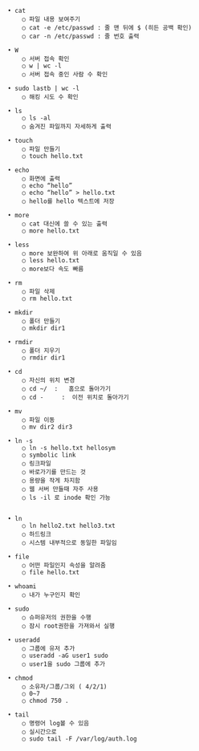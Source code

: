 	• cat
		○ 파일 내용 보여주기
		○ cat -e /etc/passwd : 줄 맨 뒤에 $ (히든 공백 확인)
		○ car -n /etc/passwd : 줄 번호 출력
		
	• W
		○ 서버 접속 확인
		○ w | wc -l
		○ 서버 접속 중인 사람 수 확인
		
	• sudo lastb | wc -l
		○ 해킹 시도 수 확인
		
	• ls
		○ ls -al
		○ 숨겨진 파일까지 자세하게 출력
		
	• touch
		○ 파일 만들기
		○ touch hello.txt
		
	• echo
		○ 화면에 출력
		○ echo “hello”
		○ echo “hello” > hello.txt
		○ hello를 hello 텍스트에 저장
		
	• more
		○ cat 대신에 쓸 수 있는 출력
		○ more hello.txt
		
	• less
		○ more 보완하여 위 아래로 움직일 수 있음
		○ less hello.txt
		○ more보다 속도 빠름
		
	• rm
		○ 파일 삭제
		○ rm hello.txt
		
	• mkdir
		○ 폴더 만들기
		○ mkdir dir1
		
	• rmdir
		○ 폴더 지우기
		○ rmdir dir1
		
	• cd
		○ 자신의 위치 변경
		○ cd ~/  :   홈으로 돌아가기
		○ cd -     :  이전 위치로 돌아가기
		
	• mv
		○ 파일 이동
		○ mv dir2 dir3
		
	• ln -s
		○ ln -s hello.txt hellosym
		○ symbolic link
		○ 링크파일
		○ 바로가기를 만드는 것
		○ 용량을 작게 차지함
		○ 웹 서버 만들때 자주 사용
		○ ls -il 로 inode 확인 가능
	
		
	• ln
		○ ln hello2.txt hello3.txt
		○ 하드링크
		○ 시스템 내부적으로 동일한 파일임
		
	• file
		○ 어떤 파일인지 속성을 알려줌
		○ file hello.txt
		
	• whoami
		○ 내가 누구인지 확인
		
	• sudo
		○ 슈퍼유저의 권한을 수행
		○ 잠시 root권한을 가져와서 실행
		
	• useradd
		○ 그룹에 유저 추가
		○ useradd -aG user1 sudo
		○ user1을 sudo 그룹에 추가
		
	• chmod
		○ 소유자/그룹/그외 ( 4/2/1)
		○ 0~7
		○ chmod 750 .
		
	• tail
		○ 명령어 log볼 수 있음
		○ 실시간으로
		○ sudo tail -F /var/log/auth.log
		
